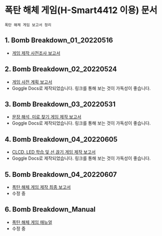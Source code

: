 
# **폭탄 해체 게임(H-Smart4412 이용) 문서**
	폭탄 해체 게임 보고서 정리

## **1. Bomb Breakdown_01_20220516**

 - [게임 제작 사전조사 보고서](https://github.com/hyoungteak/IoT_HSmart4412/blob/main/Docs/Bomb%20Breakdown_01_20220516.pdf)

## **2. Bomb Breakdown_02_20220524**

 - [게임 사전 계획 보고서](https://docs.google.com/document/d/18wyuJe8805JIE2ftS6ue8w0owCxuHiCCFlvMyepP3zM/edit?usp=sharing)
 - Goggle Docs로 제작되었습니다. 링크를 통해 보는 것이 가독성이 좋습니다.

## **3. Bomb Breakdown_03_20220531**

 - [문장 해석, 미로 찾기 게임 제작 보고서](https://docs.google.com/document/d/1gHcK0-FiGUvA0DYAOu1RZ-o5m-i1AtpV3A5RLSvth9A/edit?usp=sharing)
 - Goggle Docs로 제작되었습니다. 링크를 통해 보는 것이 가독성이 좋습니다.

## **4. Bomb Breakdown_04_20220605**
 - [CLCD, LED 학습 및 선 끊기 게임 제작 보고서](https://docs.google.com/document/d/1aSvvhIvSaBHxP_qkZ1ZwGBGDzTM5q5R3aMHY-2sYNIg/edit?usp=sharing)
 - Goggle Docs로 제작되었습니다. 링크를 통해 보는 것이 가독성이 좋습니다.

 ## **5. Bomb Breakdown_04_20220607**
 - [폭탄 해체 게임 제작 최종 보고서](https://docs.google.com/document/d/1aSvvhIvSaBHxP_qkZ1ZwGBGDzTM5q5R3aMHY-2sYNIg/edit?usp=sharing)
 - 수정 중

  ## **6. Bomb Breakdown_Manual**
 - [폭탄 해체 게임 매뉴얼](https://docs.google.com/document/d/1aSvvhIvSaBHxP_qkZ1ZwGBGDzTM5q5R3aMHY-2sYNIg/edit?usp=sharing)
 - 수정 중